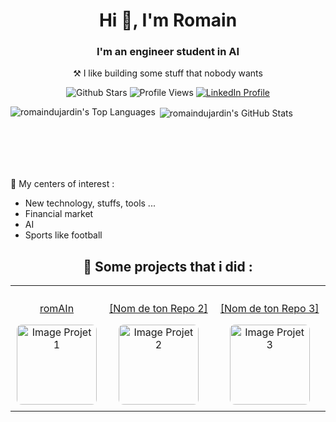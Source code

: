 
<h1 align="center">Hi 👋, I'm Romain</h1>
<h3 align="center">I'm an engineer student in AI</h3>
<p align="center">⚒️ I like building some stuff that nobody wants</p>


<p align="center" >
  <img src="https://img.shields.io/github/stars/romaindujardin?&style=flat" alt="Github Stars" />
  <img src="https://komarev.com/ghpvc/?username=romaindujardin&color=green" alt="Profile Views" />
  <a href="https://www.linkedin.com/in/dujardin-romain/"> <img src="https://img.shields.io/badge/LinkedIn-0A66C2?style=flat&logo=linkedin&logoColor=white" alt="LinkedIn Profile" /></a>
</p>

<!-- Section Stats GitHub : Remplace [Ton Username GitHub] DEUX FOIS -->
<p>
  <img align="left"src="https://github-readme-stats.vercel.app/api/top-langs?username=romaindujardin&show_icons=true&locale=en&layout=compact" alt="romaindujardin's Top Languages" />
</p>
<p> <img align="center" src="https://github-readme-stats.vercel.app/api?username=romaindujardin&show_icons=true&locale=en" alt="romaindujardin's GitHub Stats" /></p>
<!-- Note : J'ai changé locale=en à locale=fr pour avoir les titres en français -->
<br><br><br><br> <!-- Ajout de sauts de ligne pour mieux séparer les sections -->

<!-- Section Intérêts : Adapte la liste à tes propres intérêts -->
<p align="left">👀 My centers of interest :
  <ul>
    <li>New technology, stuffs, tools ...</li>
    <li>Financial market</li>
    <li>AI</li>
    <li>Sports like football</li>
  </ul>
</p>

<!-- Section Projets Mis en Avant : Adapte cette section avec TES projets -->
<h2 align="center">🚀 Some projects that i did :</h2>
<table align="center">
  <tr>
    <!-- Projet 1 -->
    <td align="center" style="padding: 10px;">
      <!-- Remplace [URL de ton Repo 1] par le lien vers ton projet -->
      <a href="https://github.com/Romaindujardin/romAIn">
        <!-- Remplace [Nom de ton Repo 1] par le nom de ton projet -->
        <p>romAIn</p>
        <!-- Remplace [URL Image Projet 1] par une URL d'image représentative (logo, screenshot...). Tu peux l'héberger dans ton repo. -->
        <img src="https://github.com/user-attachments/assets/a40be7e6-0144-4904-92c4-a35a88917500" alt="Image Projet 1" style="width: 128px; border-radius: 8px;" />
      </a>
    </td>
    <!-- Projet 2 -->
    <td align="center" style="padding: 10px;">
      <!-- Remplace [URL de ton Repo 2] -->
      <a href="[URL de ton Repo 2]">
        <!-- Remplace [Nom de ton Repo 2] -->
        <p>[Nom de ton Repo 2]</p>
        <!-- Remplace [URL Image Projet 2] -->
        <img src="[URL Image Projet 2]" alt="Image Projet 2" style="width: 128px; border-radius: 8px;" />
      </a>
    </td>
    <!-- Projet 3 (Optionnel, tu peux en mettre plus ou moins) -->
    <td align="center" style="padding: 10px;">
       <!-- Remplace [URL de ton Repo 3] -->
      <a href="[URL de ton Repo 3]">
         <!-- Remplace [Nom de ton Repo 3] -->
        <p>[Nom de ton Repo 3]</p>
         <!-- Remplace [URL Image Projet 3] -->
        <img src="[URL Image Projet 3]" alt="Image Projet 3" style="width: 128px; border-radius: 8px;" />
      </a>
    </td>
  </tr>
  <!-- Tu peux ajouter d'autres lignes <tr>...</tr> pour plus de projets -->
</table>
